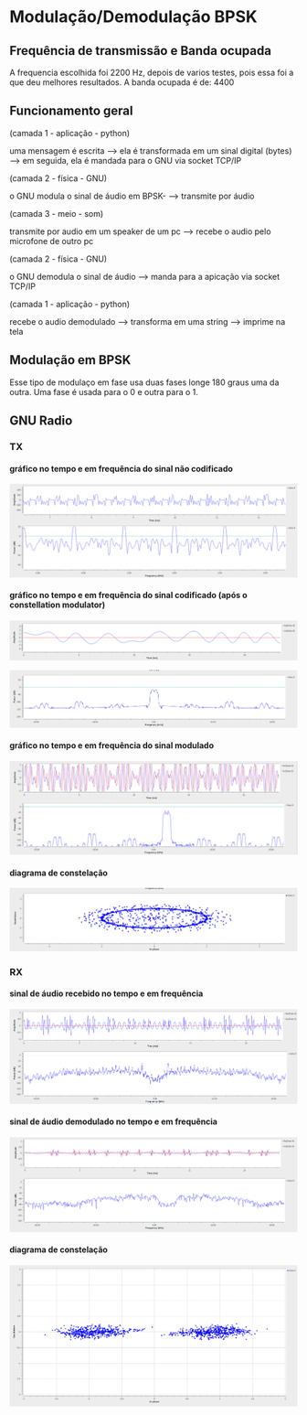 # Modulação/Demodulação BPSK

## Frequência de transmissão e Banda ocupada

A frequencia escolhida foi 2200 Hz, depois de varios testes, pois essa foi a que deu melhores resultados.
A banda ocupada é de: 4400

## Funcionamento geral
(camada 1 - aplicação - python)

uma mensagem é escrita --> ela é transformada em um sinal digital (bytes) --> em seguida, ela é mandada para o GNU via socket TCP/IP

(camada 2 - física - GNU)

o GNU modula o sinal de áudio em BPSK- --> transmite por áudio

(camada 3 - meio - som)

transmite por audio em um speaker de um pc --> recebe o audio pelo microfone de outro pc

(camada 2 - física - GNU)

o GNU demodula o sinal de áudio --> manda para a apicação via socket TCP/IP

(camada 1 - aplicação - python)

recebe o audio demodulado --> transforma em uma string --> imprime na tela

## Modulação em BPSK

Esse tipo de modulaço em fase usa duas fases longe 180 graus uma da outra. Uma fase é usada para o 0 e outra para o 1.

## GNU Radio

### TX

#### gráfico no tempo e em frequência do sinal não codificado

![g0](sinal.png)

#### gráfico no tempo e em frequência do sinal codificado (após o constellation modulator)

![g1](TXsinalCodificadoTempo.png)

![g2](TXsinalCodificadoFrequencia.png)

#### gráfico no tempo e em frequência do sinal modulado

![g3](TXmodulado.png)

#### diagrama de constelação

![g4](TXconstelacao.png)

### RX

####  sinal de áudio recebido no tempo e em frequência

![g5](RXsinal.png)

#### sinal de áudio demodulado no tempo e em frequência

![g6](RXdemodulado.png)

#### diagrama de constelação

![g7](RXconstelacao.png)


